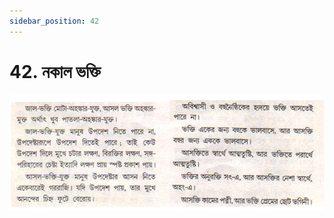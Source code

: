 ```yaml
---
sidebar_position: 42
---
```



# 42.   নকাল ভক্তি

![নকাল ভক্তি](../../../static/img/bengali/verse42.png)